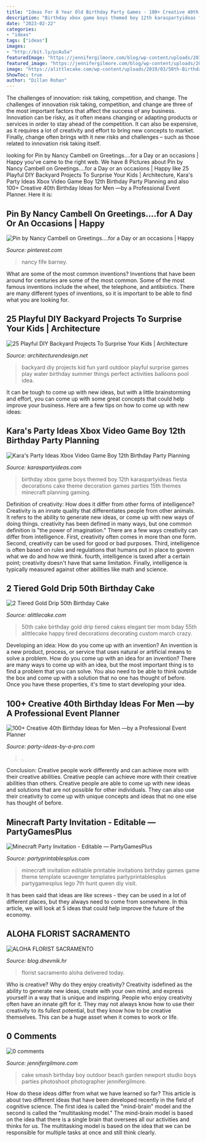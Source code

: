 ```yaml
---
title: "Ideas For 8 Year Old Birthday Party Games - 100+ Creative 40th Birthday Ideas For Men —by A Professional Event Planner"
description: "Birthday xbox game boys themed boy 12th karaspartyideas fiesta decorations cake theme decoration games parties 15th themes minecraft planning gaming"
date: "2023-02-22"
categories:
- "ideas"
tags: ["ideas"]
images:
- "http://bit.ly/pcAu5a"
featuredImage: "https://jennifergilmore.com/blog/wp-content/uploads/2014/05/blog_gilmore_studios_photo_orange_county_newport_beach_family_portrait_cake_smash_outdoor_one_yr_old_boy_cowboy_boots_spencer_3.jpg"
featured_image: "https://jennifergilmore.com/blog/wp-content/uploads/2014/05/blog_gilmore_studios_photo_orange_county_newport_beach_family_portrait_cake_smash_outdoor_one_yr_old_boy_cowboy_boots_spencer_3.jpg"
image: "https://alittlecake.com/wp-content/uploads/2019/03/50th-Birthday-cake.jpg"
ShowToc: true
author: "Dillan Rohan"
---
```



The challenges of innovation: risk taking, competition, and change.
The challenges of innovation risk taking, competition, and change are three of the most important factors that affect the success of any business. Innovation can be risky, as it often means changing or adapting products or services in order to stay ahead of the competition. It can also be expensive, as it requires a lot of creativity and effort to bring new concepts to market. Finally, change often brings with it new risks and challenges – such as those related to innovation risk taking itself.

	

		
looking for Pin by Nancy Cambell on Greetings....for a Day or an occasions | Happy you've came to the right web. We have 8 Pictures about Pin by Nancy Cambell on Greetings....for a Day or an occasions | Happy like 25 Playful DIY Backyard Projects To Surprise Your Kids | Architecture, Kara&#039;s Party Ideas Xbox Video Game Boy 12th Birthday Party Planning and also 100+ Creative 40th Birthday Ideas for Men —by a Professional Event Planner. Here it is:
		
    
## Pin By Nancy Cambell On Greetings....for A Day Or An Occasions | Happy

<img loading=lazy src="https://i.pinimg.com/736x/c4/f4/f4/c4f4f4d582ad29c0f5412aeb85e861f8.jpg" onerror="this.onerror=null;this.src='https://tse3.mm.bing.net/th?id=OIP.e1aRwONzg1M2-rX-5dcdGwHaNK&amp;pid=15.1';" alt="Pin by Nancy Cambell on Greetings....for a Day or an occasions | Happy">

_Source: pinterest.com_

>nancy fife barney. 

	

What are some of the most common inventions?
Inventions that have been around for centuries are some of the most common. Some of the most famous inventions include the wheel, the telephone, and antibiotics. There are many different types of inventions, so it is important to be able to find what you are looking for.

    
## 25 Playful DIY Backyard Projects To Surprise Your Kids | Architecture

<img loading=lazy src="http://cdn.architecturendesign.net/wp-content/uploads/2015/03/AD-DIY-Backyard-Projects-Kid-11.jpg" onerror="this.onerror=null;this.src='https://tse3.mm.bing.net/th?id=OIP.AUpjjVpTr5twAT--eeU_jwHaJ4&amp;pid=15.1';" alt="25 Playful DIY Backyard Projects To Surprise Your Kids | Architecture">

_Source: architecturendesign.net_

>backyard diy projects kid fun yard outdoor playful surprise games play water birthday summer things perfect activities balloons pool idea. 

	

It can be tough to come up with new ideas, but with a little brainstorming and effort, you can come up with some great concepts that could help improve your business. Here are a few tips on how to come up with new ideas: 

    
## Kara&#039;s Party Ideas Xbox Video Game Boy 12th Birthday Party Planning

<img loading=lazy src="https://karaspartyideas.com/wp-content/uploads/2013/06/1_600x8671.jpg" onerror="this.onerror=null;this.src='https://tse4.mm.bing.net/th?id=OIP.HlhSpEHqGn3-8HJk3OSg0QHaKs&amp;pid=15.1';" alt="Kara&#039;s Party Ideas Xbox Video Game Boy 12th Birthday Party Planning">

_Source: karaspartyideas.com_

>birthday xbox game boys themed boy 12th karaspartyideas fiesta decorations cake theme decoration games parties 15th themes minecraft planning gaming. 

	

Definition of creativity: How does it differ from other forms of intelligence?
Creativity is an innate quality that differentiates people from other animals. It refers to the ability to generate new ideas, or come up with new ways of doing things. creativity has been defined in many ways, but one common definition is "the power of imagination." There are a few ways creativity can differ from intelligence. First, creativity often comes in more than one form. Second, creativity can be used for good or bad purposes. Third, intelligence is often based on rules and regulations that humans put in place to govern what we do and how we think. fourth, intelligence is taxed after a certain point; creativity doesn't have that same limitation. Finally, intelligence is typically measured against other abilities like math and science.

    
## 2 Tiered Gold Drip 50th Birthday Cake

<img loading=lazy src="https://alittlecake.com/wp-content/uploads/2019/03/50th-Birthday-cake.jpg" onerror="this.onerror=null;this.src='https://tse1.mm.bing.net/th?id=OIP.yF8twPxbCFhFLxSjj_gEfQHaKS&amp;pid=15.1';" alt="2 Tiered Gold Drip 50th Birthday Cake">

_Source: alittlecake.com_

>50th cake birthday gold drip tiered cakes elegant tier mom bday 55th alittlecake happy tired decorations decorating custom march crazy. 

	

Developing an idea: How do you come up with an invention?
An invention is a new product, process, or service that uses natural or artificial means to solve a problem. How do you come up with an idea for an invention? There are many ways to come up with an idea, but the most important thing is to find a problem that you can solve. You also need to be able to think outside the box and come up with a solution that no one has thought of before. Once you have these properties, it's time to start developing your idea.

    
## 100+ Creative 40th Birthday Ideas For Men —by A Professional Event Planner

<img loading=lazy src="http://www.party-ideas-by-a-pro.com/image-files/40men36a.jpg" onerror="this.onerror=null;this.src='https://tse1.mm.bing.net/th?id=OIP.Dud1m14_YV9kQRjJHRWnwAHaFj&amp;pid=15.1';" alt="100+ Creative 40th Birthday Ideas for Men —by a Professional Event Planner">

_Source: party-ideas-by-a-pro.com_

>. 

	

Conclusion: Creative people work differently and can achieve more with their creative abilities.
Creative people can achieve more with their creative abilities than others. Creative people are able to come up with new ideas and solutions that are not possible for other individuals. They can also use their creativity to come up with unique concepts and ideas that no one else has thought of before.

    
## Minecraft Party Invitation - Editable — PartyGamesPlus

<img loading=lazy src="https://cdn.shopify.com/s/files/1/0838/6135/products/minecraft-party-invitation-editable-printable_1024x1024.jpg?v=1474143215" onerror="this.onerror=null;this.src='https://tse1.mm.bing.net/th?id=OIP.dPLWTIEdOjCqQGmCtgOsoAHaKX&amp;pid=15.1';" alt="Minecraft Party Invitation - Editable — PartyGamesPlus">

_Source: partyprintablesplus.com_

>minecraft invitation editable printable invitations birthday games game theme template scavenger templates partyprintablesplus partygamesplus lego 7th hunt queen diy visit. 

	

It has been said that ideas are like screws - they can be used in a lot of different places, but they always need to come from somewhere. In this article, we will look at 5 ideas that could help improve the future of the economy.

    
## ALOHA FLORIST SACRAMENTO

<img loading=lazy src="http://bit.ly/pcAu5a" onerror="this.onerror=null;this.src='https://tse1.mm.bing.net/th?id=OIP.EzBhebizNEl-U1fLw8aUOQAAAA&amp;pid=15.1';" alt="ALOHA FLORIST SACRAMENTO">

_Source: blog.dnevnik.hr_

>florist sacramento aloha delivered today. 

	

Who is creative? Why do they enjoy creativity?
Creativity isdefined as the ability to generate new ideas, create with your own mind, and express yourself in a way that is unique and inspiring. People who enjoy creativity often have an innate gift for it. They may not always know how to use their creativity to its fullest potential, but they know how to be creative themselves. This can be a huge asset when it comes to work or life.

    
## 0 Comments

<img loading=lazy src="https://jennifergilmore.com/blog/wp-content/uploads/2014/05/blog_gilmore_studios_photo_orange_county_newport_beach_family_portrait_cake_smash_outdoor_one_yr_old_boy_cowboy_boots_spencer_3.jpg" onerror="this.onerror=null;this.src='https://tse4.mm.bing.net/th?id=OIP.eNTemHv8N5j3nnTWCMJUDAHaFS&amp;pid=15.1';" alt="0 comments">

_Source: jennifergilmore.com_

>cake smash birthday boy outdoor beach garden newport studio boys parties photoshoot photographer jennifergilmore. 

	

How do these ideas differ from what we have learned so far?
This article is about two different ideas that have been developed recently in the field of cognitive science. The first idea is called the "mind-brain" model and the second is called the "multitasking model." The mind-brain model is based on the idea that there is a single brain that oversees all our activities and thinks for us. The multitasking model is based on the idea that we can be responsible for multiple tasks at once and still think clearly.

